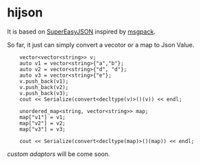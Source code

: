 # hijson
It is based on [SuperEasyJSON](http://sourceforge.net/projects/supereasyjson/) inspired by [msgpack](https://github.com/msgpack/msgpack).

So far, it just can simply convert a vecotor or a map to Json Value. 
```
	vector<vector<string>> v;
	auto v1 = vector<string>{"a","b"};
	auto v2 = vector<string>{"d", "d"};
	auto v3 = vector<string>{"e"};
	v.push_back(v1);
	v.push_back(v2);
	v.push_back(v3);
	cout << Serialize(convert<decltype(v)>()(v)) << endl;

	unordered_map<string, vector<string>> map;
	map["v1"] = v1;
	map["v2"] = v2;
	map["v3"] = v3;

	cout << Serialize(convert<decltype(map)>()(map)) << endl;
```
*custom adaptors* will be come soon.
